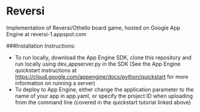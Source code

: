 # Reversi
Implementation of Reversi/Othello board game, hosted on Google App Engine at reversi-1.appspot.com

###Installation Instructions:
- To run locally, download the App Engine SDK, clone this repository and run locally using dev_appserver.py in the SDK (See the App Engine quickstart instructions at https://cloud.google.com/appengine/docs/python/quickstart for more information on running a server)
- To deploy to App Engine, either change the application parameter to the name of your app in app.yaml, or specify the project ID when uploading from the command line (covered in the quickstart tutorial linked above)

